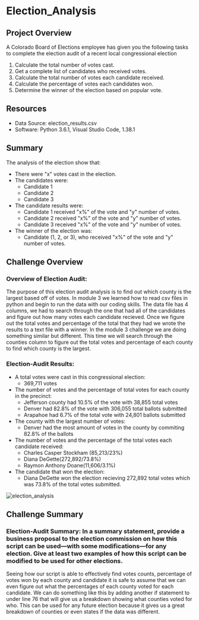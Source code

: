 # Election_Analysis

## Project Overview 
A Colorado Board of Elections employee has given you the following tasks to complete the election audit of a recent local congressional election 

1. Calculate the total number of votes cast.
2. Get a complete list of candidates who received votes.
3. Calculate the total number of votes each candidate received. 
4. Calculate the percentage of votes each candidates won. 
5. Determine the winner of the election based on popular vote. 

## Resources 
- Data Source: election_results.csv 
- Software: Python 3.6.1, Visual Studio Code, 1.38.1 

## Summary 
The analysis of the election show that: 
- There were "x" votes cast in the election. 
- The candidates were:
    - Candidate 1
    - Candidate 2 
    - Candidate 3
- The candidate results were:
    - Candidate 1 received "x%" of the vote and "y" number of votes. 
    - Candidate 2 received "x%" of the vote and "y" number of votes. 
    - Candidate 3 received "x%" of the vote and "y" number of votes. 
 - The winner of the election was:
    - Candidate (1, 2, or 3), who received "x%" of the vote and "y" number of votes. 
 
## Challenge Overview 
### Overview of Election Audit: 
The purpose of this election audit analysis is to find out which county is the largest based off of votes. In module 3 we learned how to read csv files in python and begin to run the data with our coding skills. The data file has 4 columns, we had to search through the one that had all of the candidates and figure out how many votes each candidate recieved. Once we figure out the total votes and percentage of the total that they had we wrote the results to a text file with a winner. In the module 3 challenge we are doing something similar but different. This time we will search through the counties column to figure out the total votes and percentage of each county to find which county is the largest.
### Election-Audit Results: 
- A total votes were cast in this congressional election:
    - 369,711 votes 
- The number of votes and the percentage of total votes for each county in the precinct:
    - Jefferson county had 10.5% of the vote with 38,855 total votes 
    - Denver had 82.8% of the vote with 306,055 total ballots submitted 
    - Arapahoe had 6.7% of the total vote with 24,801 ballots submitted 
- The county with the largest number of votes:
    -  Denver had the most amount of votes in the county by commiting 82.8% of the ballots
- The number of votes and the percentage of the total votes each candidate received:
    - Charles Casper Stockham (85,213/23%) 
    - Diana DeGette(272,892/73.8%) 
    - Raymon Anthony Doane(11,606/3.1%) 
- The candidate that won the election:
    - Diana DeGette won the election recieving 272,892 total votes which was 73.8% of the total votes submitted.

![election_analysis](https://user-images.githubusercontent.com/33900637/144755471-11215fb1-c909-4f9b-9bfb-b4db90f29325.png)

## Challenge Summary 
### Election-Audit Summary: In a summary statement, provide a business proposal to the election commission on how this script can be used—with some modifications—for any election. Give at least two examples of how this script can be modified to be used for other elections.
Seeing how our script is able to effectively find votes counts, percentage of votes won by each county and candidate it is safe to assume that we can even figure out what the percentages of each county voted for each candidate. We can do something like this by adding another if statement to under line 76 that will give us a breakdown showing what counties voted for who. This can be used for any future election because it gives us a great breakdown of counties or even states if the data was different.
